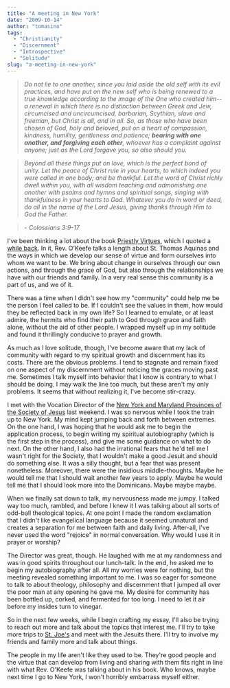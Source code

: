 ```yaml
---
title: "A meeting in New York"
date: "2009-10-14"
author: "tomasino"
tags:
  - "Christianity"
  - "Discernment"
  - "Introspective"
  - "Solitude"
slug: "a-meeting-in-new-york"
---
```


> *Do not lie to one another, since you laid aside the old self with its evil practices, and have put on the new self who is being renewed to a true knowledge according to the image of the One who created him--a renewal in which there is no distinction between Greek and Jew, circumcised and uncircumcised, barbarian, Scythian, slave and freeman, but Christ is all, and in all. So, as those who have been chosen of God, holy and beloved, put on a heart of compassion, kindness, humility, gentleness and patience; <span style="font-weight:bold">bearing with one another, and forgiving each other</span>, whoever has a complaint against anyone; just as the Lord forgave you, so also should you.*

> *Beyond all these things put on love, which is the perfect bond of unity. Let the peace of Christ rule in your hearts, to which indeed you were called in one body; and be thankful. Let the word of Christ richly dwell within you, with all wisdom teaching and admonishing one another with psalms and hymns and spiritual songs, singing with thankfulness in your hearts to God. Whatever you do in word or deed, do all in the name of the Lord Jesus, giving thanks through Him to God the Father.*

> *- Colossians 3:9-17*

I've been thinking a lot about the book [Priestly Virtues][], which I quoted a [while back][]. In it, Rev. O'Keefe talks a length about St. Thomas
Aquinas and the ways in which we develop our sense of virtue and form
ourselves into whom we want to be. We bring about change in ourselves
through our own actions, and through the grace of God, but also through
the relationships we have with our friends and family. In a very real
sense this community is a part of us, and we of it.

There was a time when I didn't see how my "community" could help me be
the person I feel called to be. If I couldn't see the values in them,
how would they be reflected back in my own life? So I learned to
emulate, or at least admire, the hermits who find their path to God
through grace and faith alone, without the aid of other people. I
wrapped myself up in my solitude and found it thrillingly conducive to
prayer and growth.

As much as I love solitude, though, I've become aware that my lack of
community with regard to my spiritual growth and discernment has its
costs. There are the obvious problems. I tend to stagnate and remain
fixed on one aspect of my discernment without noticing the graces moving
past me. Sometimes I talk myself into behavior that I know is contrary
to what I should be doing. I may walk the line too much, but these
aren't my only problems. It seems that without realizing it, I've become
stir-crazy.

I met with the Vocation Director of the [New York and Maryland Provinces
of the Society of Jesus][] last weekend. I was so nervous while I took
the train up to New York. My mind kept jumping back and forth between
extremes. On the one hand, I was hoping that he would ask me to begin
the application process, to begin writing my spiritual autobiography
(which is the first step in the process), and give me some guidance on
what to do next. On the other hand, I also had the irrational fears that
he'd tell me I wasn't right for the Society, that I wouldn't make a good
Jesuit and should do something else. It was a silly thought, but a fear
that was present nonetheless. Moreover, there were the insidious
middle-thoughts. Maybe he would tell me that I should wait another few
years to apply. Maybe he would tell me that I should look more into the
Dominicans. Maybe maybe maybe.

When we finally sat down to talk, my nervousness made me jumpy. I talked
way too much, rambled, and before I knew it I was talking about all
sorts of odd-ball theological topics. At one point I made the random
exclamation that I didn't like evangelical language because it seemed
unnatural and creates a separation for me between faith and daily
living. After-all, I've never used the word "rejoice" in normal
conversation. Why would I use it in prayer or worship?

The Director was great, though. He laughed with me at my randomness and
was in good spirits throughout our lunch-talk. In the end, he asked me
to begin my autobiography after all. All my worries were for nothing,
but the meeting revealed something important to me. I was so eager for
someone to talk to about theology, philosophy and discernment that I
jumped all over the poor man at any opening he gave me. My desire for
community has been bottled up, corked, and fermented for too long. I
need to let it air before my insides turn to vinegar.

So in the next few weeks, while I begin crafting my essay, I'll also be
trying to reach out more and talk about the topics that interest me.
I'll try to take more trips to [St. Joe's][] and meet with the Jesuits
there. I'll try to involve my friends and family more and talk about
things.

The people in my life aren't like they used to be. They're good people
and the virtue that can develop from living and sharing with them fits
right in line with what Rev. O'Keefe was talking about in his book. Who
knows, maybe next time I go to New York, I won't horribly embarrass
myself either.

  [Priestly Virtues]: //www.amazon.com/Priestly-Virtues-Reflections-Moral-Priest/dp/B000M6WBRC/?tag=tomablog-20
  [while back]: //blog.tomasino.org/?p=131
  [New York and Maryland Provinces of the Society of Jesus]: //www.jesuitvocation.org/
  [St. Joe's]: //www.sju.edu/
